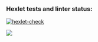 ### Hexlet tests and linter status:
[![hexlet-check](https://github.com/alenessss/frontend-project-46/actions/workflows/hexlet-check.yml/badge.svg)](https://github.com/alenessss/frontend-project-46/actions/workflows/hexlet-check.yml)

<a href="https://codeclimate.com/github/alenessss/frontend-project-46/maintainability"><img src="https://api.codeclimate.com/v1/badges/6ce84e79035854fae204/maintainability" /></a>